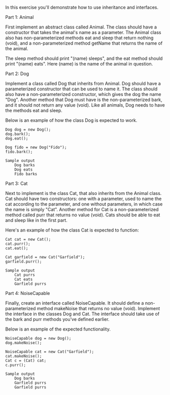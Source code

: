 In this exercise you'll demonstrate how to use inheritance and interfaces.

Part 1: Animal

First implement an abstract class called Animal. The class should have a constructor that takes the animal's name as a parameter. The Animal class also has non-parameterized methods eat and sleep that return nothing (void), and a non-parameterized method getName that returns the name of the animal.

The sleep method should print "(name) sleeps", and the eat method should print "(name) eats". Here (name) is the name of the animal in question.

Part 2: Dog

Implement a class called Dog that inherits from Animal. Dog should have a parameterized constructor that can be used to name it. The class should also have a non-parameterized constructor, which gives the dog the name "Dog". Another method that Dog must have is the non-parameterized bark, and it should not return any value (void). Like all animals, Dog needs to have the methods eat and sleep.

Below is an example of how the class Dog is expected to work.

    Dog dog = new Dog();
    dog.bark();
    dog.eat();

    Dog fido = new Dog("Fido");
    fido.bark();

    Sample output
        Dog barks
        Dog eats
        Fido barks

Part 3: Cat

Next to implement is the class Cat, that also inherits from the Animal class. Cat should have two constructors: one with a parameter, used to name the cat according to the parameter, and one without parameters, in which case the name is simply "Cat". Another method for Cat is a non-parameterized method called purr that returns no value (void). Cats should be able to eat and sleep like in the first part.

Here's an example of how the class Cat is expected to function:

    Cat cat = new Cat();
    cat.purr();
    cat.eat();

    Cat garfield = new Cat("Garfield");
    garfield.purr();

    Sample output
        Cat purrs
        Cat eats
        Garfield purrs

Part 4: NoiseCapable

Finally, create an interface called NoiseCapable. It should define a non-parameterized method makeNoise that returns no value (void). Implement the interface in the classes Dog and Cat. The interface should take use of the bark and purr methods you've defined earlier.

Below is an example of the expected functionality.

    NoiseCapable dog = new Dog();
    dog.makeNoise();

    NoiseCapable cat = new Cat("Garfield");
    cat.makeNoise();
    Cat c = (Cat) cat;
    c.purr();

    Sample output
        Dog barks
        Garfield purrs
        Garfield purrs